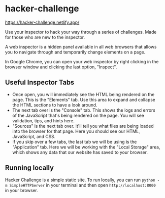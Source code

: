 # hacker-challenge

https://hacker-challenge.netlify.app/

Use your inspector to hack your way through a series of challenges. Made for those who are new to the inspector.

A web inspector is a hidden panel available in all web browsers that allows you to navigate through and temporarily change elements on a page.

In Google Chrome, you can open your web inspector by right clicking in the browser window and clicking the last option, "Inspect".

## Useful Inspector Tabs
- Once open, you will immediately see the HTML being rendered on the page. This is the "Elements" tab. Use this area to expand and collapse the HTML sections to have a look around.
- The next tab over is the "Console" tab. This shows the logs and errors of the JavaScript that's being rendered on the page. You will see validation, tips, and hints here.
- "Sources" is the next tab over. It'll tell you what files are being loaded into the browser for that page. Here you should see our HTML, JavaScript, and CSS.
- If you skip over a few tabs, the last tab we will be using is the "Application" tab. Here we will be working with the "Local Storage" area, which shows any data that our website has saved to your browser.

## Running locally
Hacker Challenge is a simple static site. To run locally, you can run `python -m SimpleHTTPServer` in your terminal and then open `http://localhost:8000` in your browser.
